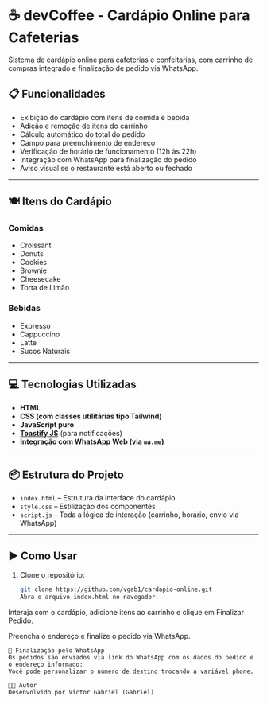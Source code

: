 # ☕ devCoffee - Cardápio Online para Cafeterias

Sistema de cardápio online para cafeterias e confeitarias, com carrinho de compras integrado e finalização de pedido via WhatsApp.

## 📋 Funcionalidades

- Exibição do cardápio com itens de comida e bebida
- Adição e remoção de itens do carrinho
- Cálculo automático do total do pedido
- Campo para preenchimento de endereço
- Verificação de horário de funcionamento (12h às 22h)
- Integração com WhatsApp para finalização do pedido
- Aviso visual se o restaurante está aberto ou fechado

---

## 🍽️ Itens do Cardápio

### Comidas

- Croissant
- Donuts
- Cookies
- Brownie
- Cheesecake
- Torta de Limão

### Bebidas

- Expresso
- Cappuccino
- Latte
- Sucos Naturais

---

## 💻 Tecnologias Utilizadas

- **HTML**
- **CSS (com classes utilitárias tipo Tailwind)**
- **JavaScript puro**
- **[Toastify JS](https://apvarun.github.io/toastify-js/)** (para notificações)
- **Integração com WhatsApp Web (via `wa.me`)**

---

## 📦 Estrutura do Projeto

- `index.html` – Estrutura da interface do cardápio
- `style.css` – Estilização dos componentes
- `script.js` – Toda a lógica de interação (carrinho, horário, envio via WhatsApp)

---

## ▶️ Como Usar

1. Clone o repositório:
   ```bash
   git clone https://github.com/vgab1/cardapio-online.git
   Abra o arquivo index.html no navegador.
   ```

Interaja com o cardápio, adicione itens ao carrinho e clique em Finalizar Pedido.

Preencha o endereço e finalize o pedido via WhatsApp.

```
📱 Finalização pelo WhatsApp
Os pedidos são enviados via link do WhatsApp com os dados do pedido e o endereço informado:
Você pode personalizar o número de destino trocando a variável phone.

🧑‍💻 Autor
Desenvolvido por Victor Gabriel (Gabriel)
```
